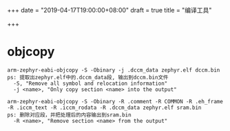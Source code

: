 +++ date = "2019-04-17T19:00:00+08:00" draft = true title = "编译工具"

+++

# objcopy
~~~
arm-zephyr-eabi-objcopy -S -Obinary -j .dccm_data zephyr.elf dccm.bin
ps: 提取出zephyr.elf中的.dccm_data段, 输出到dccm.bin文件
  -S, "Remove all symbol and relocation information"
  -j <name>, "Only copy section <name> into the output"

arm-zephyr-eabi-objcopy -S -Obinary -R .comment -R COMMON -R .eh_frame -R .iccm_text -R .iccm_rodata -R .dccm_data zephyr.elf sram.bin
ps: 删除对应段，并把处理后的内容输出到sram.bin
  -R <name>, "Remove section <name> from the output"
~~~

